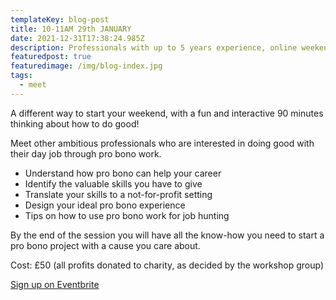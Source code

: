 ```yaml
---
templateKey: blog-post
title: 10-11AM 29th JANUARY
date: 2021-12-31T17:38:24.985Z
description: Professionals with up to 5 years experience, online weekend session.
featuredpost: true
featuredimage: /img/blog-index.jpg
tags:
  - meet
---
```

A different way to start your weekend, with a fun and interactive 90 minutes thinking about how to do good!

Meet other ambitious professionals who are interested in doing good with their day job through pro bono work.

* Understand how pro bono can help your career 
* Identify the valuable skills you have to give
* Translate your skills to a not-for-profit setting
* Design your ideal pro bono experience
* Tips on how to use pro bono work for job hunting

By the end of the session you will have all the know-how you need to start a pro bono project with a cause you care about.

Cost: £50 (all profits donated to charity, as decided by the workshop group)

[Sign up on Eventbrite](https://www.eventbrite.com/e/discover-how-to-develop-your-career-by-doing-good-in-this-free-workshop-tickets-154535352399?aff=ebdsoporgprofile)